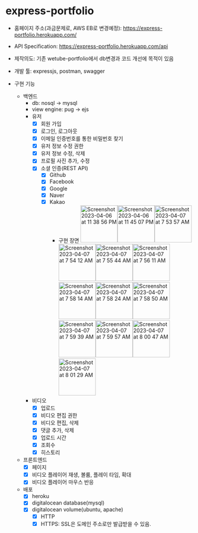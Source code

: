 # express-portfolio

- 홈페이지 주소(과금문제로, AWS EB로 변경예정): <https://express-portfolio.herokuapp.com/>
- API Specification: <https://express-portfolio.herokuapp.com/api>

- 제작의도: 기존 wetube-portfolio에서 db변경과 코드 개선에 목적이 있음
- 개발 툴: expressjs, postman, swagger

- 구현 기능
  - 백엔드
    - db: nosql -> mysql
    - view engine: pug -> ejs
    - 유저
      - [x] 회원 가입
      - [x] 로그인, 로그아웃
      - [x] 이메일 인증번호를 통한 비밀번호 찾기
      - [x] 유저 정보 수정 권한
      - [x] 유저 정보 수정, 삭제
      - [x] 프로필 사진 추가, 수정
      - [x] 소셜 인증(REST API)
        - [x] Github
        - [x] Facebook
        - [x] Google
        - [x] Naver
        - [x] Kakao
          - 구현 장면
            <img width="100" alt="Screenshot 2023-04-06 at 11 38 56 PM" src="https://user-images.githubusercontent.com/59950687/230509155-8b04715e-eb16-4ed3-b771-bf36b3faded4.png"><img width="100" alt="Screenshot 2023-04-06 at 11 45 07 PM" src="https://user-images.githubusercontent.com/59950687/230509162-f8689ce3-4c48-43ec-9c69-0d7053ca772d.png"><img width="100" alt="Screenshot 2023-04-07 at 7 53 57 AM" src="https://user-images.githubusercontent.com/59950687/230509166-9250ba5a-0488-469f-9b42-99b83bc3a362.png"><img width="100" alt="Screenshot 2023-04-07 at 7 54 12 AM" src="https://user-images.githubusercontent.com/59950687/230509168-9d4b5041-23c7-44cf-8ece-0fa4596fe54f.png"><img width="100" alt="Screenshot 2023-04-07 at 7 55 44 AM" src="https://user-images.githubusercontent.com/59950687/230509171-c84aaeea-c1ba-4f15-96f4-bfd459d3ca1e.png"><img width="100" alt="Screenshot 2023-04-07 at 7 56 11 AM" src="https://user-images.githubusercontent.com/59950687/230509173-0b23759d-d956-4adc-82a5-7bfb3ff1c593.png"><img width="100" alt="Screenshot 2023-04-07 at 7 58 14 AM" src="https://user-images.githubusercontent.com/59950687/230509179-b69edee9-1ba8-4302-8485-97e69382cf7c.png"><img width="100" alt="Screenshot 2023-04-07 at 7 58 24 AM" src="https://user-images.githubusercontent.com/59950687/230509182-2a706f76-2333-4b40-890c-33d0de5a375b.png"><img width="100" alt="Screenshot 2023-04-07 at 7 58 50 AM" src="https://user-images.githubusercontent.com/59950687/230509183-23c53b23-9422-4255-8f62-f8bc17f9e2ea.png"><img width="100" alt="Screenshot 2023-04-07 at 7 59 39 AM" src="https://user-images.githubusercontent.com/59950687/230509185-bf9eba7b-51e3-4a3e-89a6-5688195215f3.png"><img width="100" alt="Screenshot 2023-04-07 at 7 59 57 AM" src="https://user-images.githubusercontent.com/59950687/230509189-4d9a1aae-80df-4fc5-8ac1-2b4160f4d746.png"><img width="100" alt="Screenshot 2023-04-07 at 8 00 47 AM" src="https://user-images.githubusercontent.com/59950687/230509191-b2cb9bee-a861-43f2-a626-9dfa760531e1.png"><img width="100" alt="Screenshot 2023-04-07 at 8 01 29 AM" src="https://user-images.githubusercontent.com/59950687/230509193-8ec129f4-7b3d-48e0-9244-edd83b4938cd.png">

    - 비디오
      - [x] 업로드
      - [x] 비디오 편집 권한
      - [x] 비디오 편집, 삭제
      - [x] 댓글 추가, 삭제
      - [x] 업로드 시간
      - [x] 조회수
      - [x] 히스토리

  - 프론트엔드
    - [x] 페이지
    - [x] 비디오 플레이어 재생, 볼륨, 플레이 타임, 확대
    - [x] 비디오 플레이어 마우스 반응

  - 배포
    - [x] heroku
    - [x] digitalocean database(mysql)
    - [x] digitalocean volume(ubuntu, apache)
      - [x] HTTP
      - [x] HTTPS: SSL은 도메인 주소로만 발급받을 수 있음.
